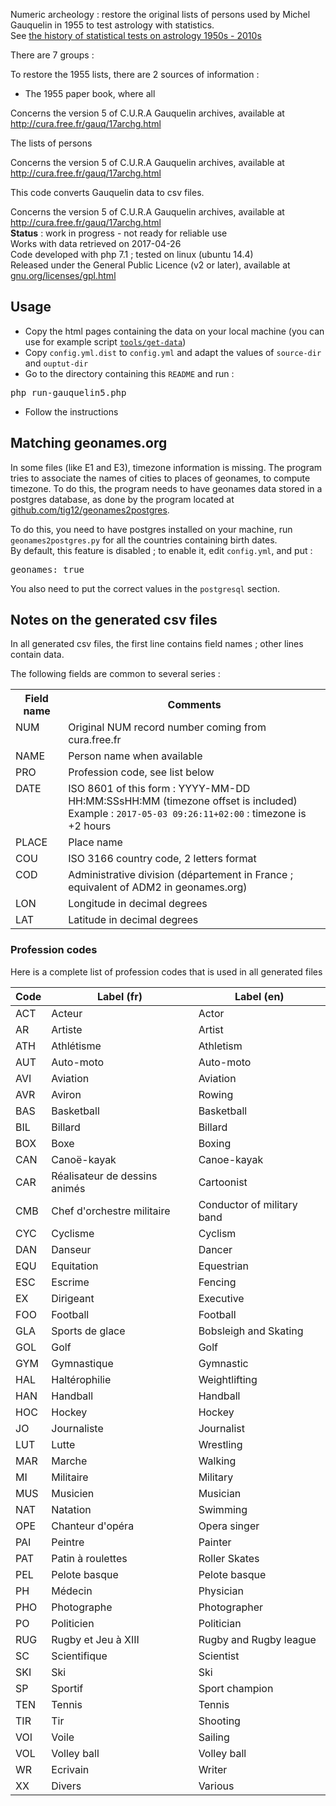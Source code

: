 
Numeric archeology : restore the original lists of persons used by Michel Gauquelin in 1955 to test astrology with statistics.  
See <a href="">the history of statistical tests on astrology 1950s - 2010s</a>  

There are 7 groups :

To restore the 1955 lists, there are 2 sources of information :
<ul>
    <li>The 1955 paper book, where all</li>
</ul>
Concerns the version 5 of C.U.R.A Gauquelin archives, available at <a href="http://cura.free.fr/gauq/17archg.html">http://cura.free.fr/gauq/17archg.html</a>  

The lists of persons 

Concerns the version 5 of C.U.R.A Gauquelin archives, available at <a href="http://cura.free.fr/gauq/17archg.html">http://cura.free.fr/gauq/17archg.html</a>  

This code converts Gauquelin data to csv files.  


Concerns the version 5 of C.U.R.A Gauquelin archives, available at <a href="http://cura.free.fr/gauq/17archg.html">http://cura.free.fr/gauq/17archg.html</a>  
<b>Status</b> : work in progress - not ready for reliable use  
Works with data retrieved on 2017-04-26  
Code developed with php 7.1 ; tested on linux (ubuntu 14.4)  
Released under the General Public Licence (v2 or later), available at <a href="https://www.gnu.org/licenses/gpl.html">gnu.org/licenses/gpl.html</a>

<h2>Usage</h2>

- Copy the html pages containing the data on your local machine (you can use for example script <code><a href="blob/master/tools/get-data">tools/get-data</a></code>)  
- Copy <code>config.yml.dist</code> to <code>config.yml</code> and adapt the values of <code>source-dir</code> and <code>ouptut-dir</code>  
- Go to the directory containing this <code>README</code> and run :
<pre>php run-gauquelin5.php</pre>
- Follow the instructions

<h2>Matching geonames.org</h2>

In some files (like E1 and E3), timezone information is missing. The program tries to associate the names of cities to places of geonames, to compute timezone. To do this, the program needs to have geonames data stored in a postgres database, as done by the program located at <a href="https://github.com/tig12/geonames2postgres">github.com/tig12/geonames2postgres</a>.  

To do this, you need to have postgres installed on your machine, run <code>geonames2postgres.py</code> for all the countries containing birth dates.  
By default, this feature is disabled ; to enable it, edit <code>config.yml</code>, and put :
<pre>geonames: true</pre>
You also need to put the correct values in the <code>postgresql</code> section.

<h2>Notes on the generated csv files</h2>

In all generated csv files, the first line contains field names ; other lines contain data.

The following fields are common to several series :

<table>
    <tr>
        <th>Field name</th>
        <th>Comments</th>
    </tr>
    <tr>
        <td style="vertical-align:top;">NUM</td>
        <td style="vertical-align:top;">
            Original NUM record number coming from cura.free.fr
        </td>
    </tr>
    <tr>
        <td style="vertical-align:top;">NAME</td>
        <td style="vertical-align:top;">
            Person name when available
        </td>
    </tr>
    <tr>
        <td style="vertical-align:top;">PRO</td>
        <td style="vertical-align:top;">
            Profession code, see list below
        </td>
    </tr>
    <tr>
        <td style="vertical-align:top;">DATE</td>
        <td style="vertical-align:top;">
            ISO 8601 of this form : YYYY-MM-DD HH:MM:SSsHH:MM (timezone offset is included)
            <br/>Example : <code>2017-05-03 09:26:11+02:00</code> : timezone is +2 hours
        </td>
    </tr>
    <tr>
        <td style="vertical-align:top;">PLACE</td>
        <td style="vertical-align:top;">
            Place name
        </td>
    </tr>
    <tr>
        <td style="vertical-align:top;">COU</td>
        <td style="vertical-align:top;">
            ISO 3166 country code, 2 letters format
        </td>
    </tr>
    <tr>
        <td style="vertical-align:top;">COD</td>
        <td style="vertical-align:top;">
            Administrative division (département in France ; equivalent of ADM2 in geonames.org)
        </td>
    </tr>
    <tr>
        <td style="vertical-align:top;">LON</td>
        <td style="vertical-align:top;">
            Longitude in decimal degrees
        </td>
    </tr>
    <tr>
        <td style="vertical-align:top;">LAT</td>
        <td style="vertical-align:top;">
            Latitude in decimal degrees
        </td>
    </tr>
</table>

<h3>Profession codes</h3>

Here is a complete list of profession codes that is used in all generated files

| Code | Label (fr) | Label (en) |
| --- | --- | --- |
| ACT | Acteur | Actor | 
| AR | Artiste | Artist | 
| ATH | Athlétisme | Athletism | 
| AUT | Auto-moto | Auto-moto | 
| AVI | Aviation | Aviation | 
| AVR | Aviron | Rowing | 
| BAS | Basketball | Basketball | 
| BIL | Billard | Billard | 
| BOX | Boxe | Boxing | 
| CAN | Canoë-kayak | Canoe-kayak | 
| CAR | Réalisateur de dessins animés | Cartoonist | 
| CMB | Chef d'orchestre militaire | Conductor of military band | 
| CYC | Cyclisme | Cyclism | 
| DAN | Danseur | Dancer | 
| EQU | Equitation | Equestrian | 
| ESC | Escrime | Fencing | 
| EX | Dirigeant | Executive | 
| FOO | Football | Football | 
| GLA | Sports de glace | Bobsleigh and Skating | 
| GOL | Golf | Golf | 
| GYM | Gymnastique | Gymnastic | 
| HAL | Haltérophilie | Weightlifting | 
| HAN | Handball | Handball | 
| HOC | Hockey | Hockey | 
| JO | Journaliste | Journalist | 
| LUT | Lutte | Wrestling | 
| MAR | Marche | Walking | 
| MI | Militaire | Military | 
| MUS | Musicien | Musician | 
| NAT | Natation | Swimming | 
| OPE | Chanteur d'opéra | Opera singer | 
| PAI | Peintre | Painter | 
| PAT | Patin à roulettes | Roller Skates | 
| PEL | Pelote basque | Pelote basque | 
| PH | Médecin | Physician | 
| PHO | Photographe | Photographer | 
| PO | Politicien | Politician | 
| RUG | Rugby et Jeu à XIII | Rugby and Rugby league | 
| SC | Scientifique | Scientist | 
| SKI | Ski | Ski | 
| SP | Sportif | Sport champion | 
| TEN | Tennis | Tennis | 
| TIR | Tir | Shooting | 
| VOI | Voile | Sailing | 
| VOL | Volley ball | Volley ball | 
| WR | Ecrivain | Writer | 
| XX | Divers | Various | 




